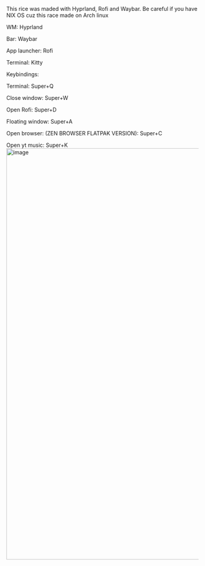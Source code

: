 This rice was maded with Hyprland, Rofi and Waybar. Be careful if you have NIX OS cuz this race made on Arch linux

WM: Hyprland

Bar: Waybar

App launcher: Rofi

Terminal: Kitty

Keybindings:

Terminal: Super+Q

Close window: Super+W

Open Rofi: Super+D

Floating window: Super+A

Open browser: (ZEN BROWSER FLATPAK VERSION): Super+C


Open yt music: Super+K
<img width="1920" height="1080" alt="image" src="https://github.com/user-attachments/assets/8cadb1f2-e7ad-45cb-a5cd-6d90502abb35" />
